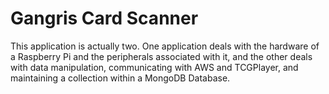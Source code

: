 # Gangris Card Scanner
This application is actually two. One application deals with the hardware of a Raspberry Pi and the peripherals associated with it, and the other deals with data manipulation, communicating with AWS and TCGPlayer, and maintaining a collection within a MongoDB Database. 
